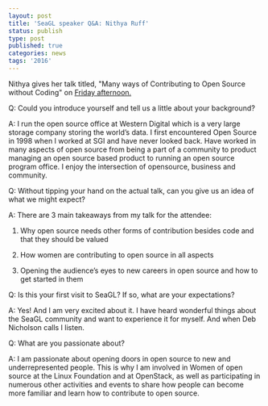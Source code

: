 ```yaml
---
layout: post
title: 'SeaGL speaker Q&A: Nithya Ruff'
status: publish
type: post
published: true
categories: news
tags: '2016'
---
```


Nithya gives her talk titled, "Many ways of Contributing to Open Source without Coding" on [Friday afternoon.](https://osem.seagl.org/conferences/seagl2016/program/proposal/225)

Q: Could you introduce yourself and tell us a little about your background?

A: I run the open source office at Western Digital which is a very large storage company storing the world’s data. I first encountered Open Source in 1998 when I worked at SGI and have never looked back. Have worked in many aspects of open source from being a part of a community to product managing an open source based product to running an open source program office. I enjoy the intersection of opensource, business and community.

Q: Without tipping your hand on the actual talk, can you give us an idea of what we might expect?

A: There are 3 main takeaways from my talk for the attendee:

1. Why open source needs other forms of contribution besides code and that they should be valued

2. How women are contributing to open source in all aspects

3. Opening the audience’s eyes to new careers in open source and how to get started in them

Q: Is this your first visit to SeaGL? If so, what are your expectations?

A: Yes! And I am very excited about it. I have heard wonderful things about the SeaGL community and want to experience it for myself. And when Deb Nicholson calls I listen.

Q: What are you passionate about?

A: I am passionate about opening doors in open source to new and underrepresented people. This is why I am involved in Women of open source at the Linux Foundation and at OpenStack, as well as participating in numerous other activities and events to share how people can become more familiar and learn how to contribute to open source.
